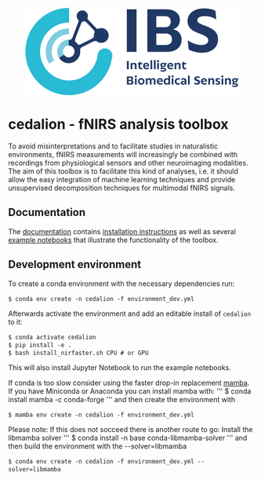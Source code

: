 <p align="center">
    <img src="docs/IBS_clr_small.png" />
</p>

# cedalion - fNIRS analysis toolbox

To avoid misinterpretations and to facilitate studies in naturalistic environments, fNIRS measurements will increasingly be combined with recordings from physiological sensors and other neuroimaging modalities.
The aim of this toolbox is to facilitate this kind of analyses, i.e. it should allow the easy integration of machine learning techniques and provide unsupervised decomposition techniques for
multimodal fNIRS signals.

## Documentation

The [documentation](https://doc.ibs.tu-berlin.de/cedalion/doc/dev) contains
[installation instructions](https://doc.ibs.tu-berlin.de/cedalion/doc/dev/getting_started/installation.html) as
well as several [example notebooks](https://doc.ibs.tu-berlin.de/cedalion/doc/dev/examples/index.html)
that illustrate the functionality of the toolbox.

## Development environment

To create a conda environment with the necessary dependencies run:

```
$ conda env create -n cedalion -f environment_dev.yml
```

Afterwards activate the environment and add an editable install of `cedalion` to it:
```
$ conda activate cedalion
$ pip install -e .
$ bash install_nirfaster.sh CPU # or GPU
```

This will also install Jupyter Notebook to run the example notebooks.

If conda is too slow consider using the faster drop-in replacement [mamba](https://mamba.readthedocs.io/en/latest/).
If you have Miniconda or Anaconda you can install mamba with:
'''
$ conda install mamba -c conda-forge
'''
and then create the environment with
```
$ mamba env create -n cedalion -f environment_dev.yml
```
Please note: If this does not socceed there is another route to go:
Install the libmamba solver
'''
$ conda install -n base conda-libmamba-solver
'''
and then build the environment with the --solver=libmamba
```
$ conda env create -n cedalion -f environment_dev.yml --solver=libmamba
```
